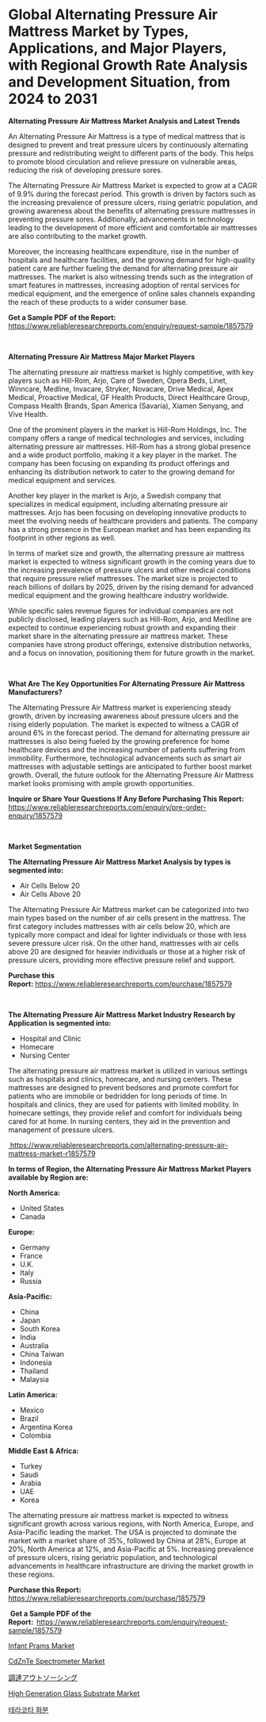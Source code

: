 <p><h1>Global Alternating Pressure Air Mattress Market by Types, Applications, and Major Players, with Regional Growth Rate Analysis and Development Situation, from 2024 to 2031</h1></p><p><strong>Alternating Pressure Air Mattress Market Analysis and Latest Trends</strong></p>
<p><p>An Alternating Pressure Air Mattress is a type of medical mattress that is designed to prevent and treat pressure ulcers by continuously alternating pressure and redistributing weight to different parts of the body. This helps to promote blood circulation and relieve pressure on vulnerable areas, reducing the risk of developing pressure sores.</p><p>The Alternating Pressure Air Mattress Market is expected to grow at a CAGR of 9.9% during the forecast period. This growth is driven by factors such as the increasing prevalence of pressure ulcers, rising geriatric population, and growing awareness about the benefits of alternating pressure mattresses in preventing pressure sores. Additionally, advancements in technology leading to the development of more efficient and comfortable air mattresses are also contributing to the market growth.</p><p>Moreover, the increasing healthcare expenditure, rise in the number of hospitals and healthcare facilities, and the growing demand for high-quality patient care are further fueling the demand for alternating pressure air mattresses. The market is also witnessing trends such as the integration of smart features in mattresses, increasing adoption of rental services for medical equipment, and the emergence of online sales channels expanding the reach of these products to a wider consumer base.</p></p>
<p><strong>Get a Sample PDF of the Report:&nbsp;</strong> <a href="https://www.reliableresearchreports.com/enquiry/request-sample/1857579">https://www.reliableresearchreports.com/enquiry/request-sample/1857579</a></p>
<p>&nbsp;</p>
<p><strong>Alternating Pressure Air Mattress Major Market Players</strong></p>
<p><p>The alternating pressure air mattress market is highly competitive, with key players such as Hill-Rom, Arjo, Care of Sweden, Opera Beds, Linet, Winncare, Medline, Invacare, Stryker, Novacare, Drive Medical, Apex Medical, Proactive Medical, GF Health Products, Direct Healthcare Group, Compass Health Brands, Span America (Savaria), Xiamen Senyang, and Vive Health.</p><p>One of the prominent players in the market is Hill-Rom Holdings, Inc. The company offers a range of medical technologies and services, including alternating pressure air mattresses. Hill-Rom has a strong global presence and a wide product portfolio, making it a key player in the market. The company has been focusing on expanding its product offerings and enhancing its distribution network to cater to the growing demand for medical equipment and services.</p><p>Another key player in the market is Arjo, a Swedish company that specializes in medical equipment, including alternating pressure air mattresses. Arjo has been focusing on developing innovative products to meet the evolving needs of healthcare providers and patients. The company has a strong presence in the European market and has been expanding its footprint in other regions as well.</p><p>In terms of market size and growth, the alternating pressure air mattress market is expected to witness significant growth in the coming years due to the increasing prevalence of pressure ulcers and other medical conditions that require pressure relief mattresses. The market size is projected to reach billions of dollars by 2025, driven by the rising demand for advanced medical equipment and the growing healthcare industry worldwide.</p><p>While specific sales revenue figures for individual companies are not publicly disclosed, leading players such as Hill-Rom, Arjo, and Medline are expected to continue experiencing robust growth and expanding their market share in the alternating pressure air mattress market. These companies have strong product offerings, extensive distribution networks, and a focus on innovation, positioning them for future growth in the market.</p></p>
<p>&nbsp;</p>
<p><strong>What Are The Key Opportunities For Alternating Pressure Air Mattress Manufacturers?</strong></p>
<p><p>The Alternating Pressure Air Mattress market is experiencing steady growth, driven by increasing awareness about pressure ulcers and the rising elderly population. The market is expected to witness a CAGR of around 6% in the forecast period. The demand for alternating pressure air mattresses is also being fueled by the growing preference for home healthcare devices and the increasing number of patients suffering from immobility. Furthermore, technological advancements such as smart air mattresses with adjustable settings are anticipated to further boost market growth. Overall, the future outlook for the Alternating Pressure Air Mattress market looks promising with ample growth opportunities.</p></p>
<p><strong>Inquire or Share Your Questions If Any Before Purchasing This Report:</strong> <a href="https://www.reliableresearchreports.com/enquiry/pre-order-enquiry/1857579">https://www.reliableresearchreports.com/enquiry/pre-order-enquiry/1857579</a></p>
<p>&nbsp;</p>
<p><strong>Market Segmentation</strong></p>
<p><strong>The Alternating Pressure Air Mattress Market Analysis by types is segmented into:</strong></p>
<p><ul><li>Air Cells Below 20</li><li>Air Cells Above 20</li></ul></p>
<p><p>The Alternating Pressure Air Mattress market can be categorized into two main types based on the number of air cells present in the mattress. The first category includes mattresses with air cells below 20, which are typically more compact and ideal for lighter individuals or those with less severe pressure ulcer risk. On the other hand, mattresses with air cells above 20 are designed for heavier individuals or those at a higher risk of pressure ulcers, providing more effective pressure relief and support.</p></p>
<p><strong>Purchase this Report:&nbsp;</strong><a href="https://www.reliableresearchreports.com/purchase/1857579">https://www.reliableresearchreports.com/purchase/1857579</a></p>
<p>&nbsp;</p>
<p><strong>The Alternating Pressure Air Mattress Market Industry Research by Application is segmented into:</strong></p>
<p><ul><li>Hospital and Clinic</li><li>Homecare</li><li>Nursing Center</li></ul></p>
<p><p>The alternating pressure air mattress market is utilized in various settings such as hospitals and clinics, homecare, and nursing centers. These mattresses are designed to prevent bedsores and promote comfort for patients who are immobile or bedridden for long periods of time. In hospitals and clinics, they are used for patients with limited mobility. In homecare settings, they provide relief and comfort for individuals being cared for at home. In nursing centers, they aid in the prevention and management of pressure ulcers.</p></p>
<p><a href="https://www.reliableresearchreports.com/alternating-pressure-air-mattress-market-r1857579">&nbsp;https://www.reliableresearchreports.com/alternating-pressure-air-mattress-market-r1857579</a></p>
<p><strong>In terms of Region, the Alternating Pressure Air Mattress Market Players available by Region are:</strong></p>
<p>
    <p> <strong> North America: </strong>
        <ul>
            <li>United States</li>
            <li>Canada</li>
        </ul>
        </p> 
    <p> <strong> Europe: </strong>
        <ul>
            <li>Germany</li>
            <li>France</li>
            <li>U.K.</li>
            <li>Italy</li>
            <li>Russia</li>
        </ul>
        </p> 
    <p> <strong> Asia-Pacific: </strong>
        <ul>
            <li>China</li>
            <li>Japan</li>
            <li>South Korea</li>
            <li>India</li>
            <li>Australia</li>
            <li>China Taiwan</li>
            <li>Indonesia</li>
            <li>Thailand</li>
            <li>Malaysia</li>
        </ul>
        </p> 
    <p> <strong> Latin America: </strong>
        <ul>
            <li>Mexico</li>
            <li>Brazil</li>
            <li>Argentina Korea</li>
            <li>Colombia</li>
        </ul>
        </p> 
    <p> <strong> Middle East & Africa: </strong>
        <ul>
            <li>Turkey</li>
            <li>Saudi</li>
            <li>Arabia</li>
            <li>UAE</li>
            <li>Korea</li>
        </ul>
    </p>
    </p>
<p><p>The alternating pressure air mattress market is expected to witness significant growth across various regions, with North America, Europe, and Asia-Pacific leading the market. The USA is projected to dominate the market with a market share of 35%, followed by China at 28%, Europe at 20%, North America at 12%, and Asia-Pacific at 5%. Increasing prevalence of pressure ulcers, rising geriatric population, and technological advancements in healthcare infrastructure are driving the market growth in these regions.</p></p>
<p><strong>Purchase this Report: </strong><a href="https://www.reliableresearchreports.com/purchase/1857579">https://www.reliableresearchreports.com/purchase/1857579</a></p>
<p>&nbsp;<strong>Get a Sample PDF of the Report:&nbsp;&nbsp;</strong><a href="https://www.reliableresearchreports.com/enquiry/request-sample/1857579">https://www.reliableresearchreports.com/enquiry/request-sample/1857579</a></p>
<p><strong></strong></p>
<p><p><a href="https://issuu.com/reportprime-2/docs/infant-prams-market-size-2030.pptx">Infant Prams Market</a></p><p><a href="https://github.com/nathandecarvalho/Market-Research-Report-List-3/blob/main/cdznte-spectrometer-market.md">CdZnTe Spectrometer Market</a></p><p><a href="https://github.com/Fatimaklein1/Market-Research-Report-List-1/blob/main/976549965404.md">調達アウトソーシング</a></p><p><a href="https://github.com/julyju69/Market-Research-Report-List-3/blob/main/high-generation-glass-substrate-market.md">High Generation Glass Substrate Market</a></p><p><a href="https://github.com/sougarounis/Market-Research-Report-List-3/blob/main/977442264028.md">테라코타 화분</a></p></p>